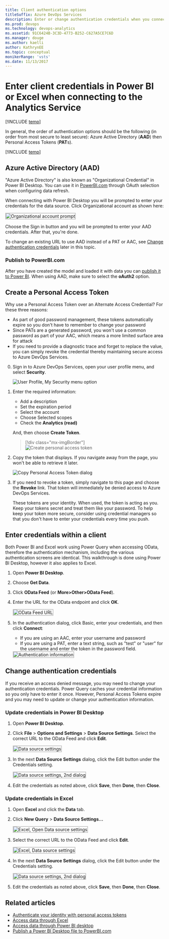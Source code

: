 ```yaml
---
title: Client authentication options
titleSuffix: Azure DevOps Services   
description: Enter or change authentication credentials when you connect to the Analytics Service from Power BI or Excel
ms.prod: devops
ms.technology: devops-analytics
ms.assetid: 91C6424B-3C3D-4773-B252-C627A5CE7C6D 
ms.manager: douge
ms.author: kaelli
author: KathrynEE
ms.topic: conceptual
monikerRange: 'vsts'
ms.date: 11/13/2017
---
```


# Enter client credentials in Power BI or Excel when connecting to the Analytics Service 

[!INCLUDE [temp](../../_shared/version-vsts-only.md)]

In general, the order of authentication options should be the following (in order from most secure to least secure): Azure Active Directory (**AAD**) then Personal Access Tokens (**PAT**s).

[!INCLUDE [temp](../_shared/analytics-preview.md)]

## Azure Active Directory (AAD) 

"Azure Active Directory" is also known as "Organizational Credential" in Power BI Desktop. You can use it in  [PowerBI.com](https://powerbi.microsoft.com) through OAuth selection when configuring data refresh.

When connecting with Power BI Desktop you will be prompted to enter your credentials for the data source. Click Organizational account as shown here:

<img src="../powerbi/_img/power-bi-organizational.png" alt="Organizational account prompt" style="border: 2px solid #C3C3C3;" /> 

Choose the Sign in button and you will be prompted to enter your AAD credentials. After that, you're done.

To change an existing URL to use AAD instead of a PAT or AAC, see [Change authentication credentials](#update-credentials) later in this topic.

### Publish to PowerBI.com

After you have created the model and loaded it with data you can [publish it to Power BI](../powerbi/publish-power-bi-desktop-to-power-bi.md). When using AAD, make sure to select
the **oAuth2** option. 

## Create a Personal Access Token  

 Why use a Personal Access Token over an Alternate Access Credential? For these three reasons:

- As part of good password management, these tokens automatically expire so you don't have to remember to change your password
- Since PATs are a generated password, you won't use a common password as part of your AAC, which means a more limited surface area for attack  
- If you need to provide a diagnostic trace and forget to replace the value, you can simply revoke the credential thereby maintaining secure access to Azure DevOps Services.


0. Sign in to Azure DevOps Services, open your user profile menu, and select **Security**.  

	![User Profile, My Security menu option](../../_shared/_img/open-security.png)  

0. Enter the required information: 
	- Add a description  
	- Set the expiration period  
	- Select the account 
	- Choose Selected scopes
	- Check the **Analytics (read)**
	
	And, then choose **Create Token**.  

	> [!div class="mx-imgBorder"]  
	> ![Create personal access token](_img/client-authentication/personal-access-tokens-scoped-analytics-s139.png)  

0. Copy the token that displays. If you navigate away from the page, you won't be able to retrieve it later.  

	![Copy Personal Access Token dialog](_img/client-authentication/copy-personal-access-token.png)  

0. If you need to revoke a token, simply navigate to this page and choose the **Revoke** link. That token will immediately be denied access to Azure DevOps Services.
	
	These tokens are your identity. When used, the token is acting as you. Keep your tokens secret and treat them like your password. To help keep your token more secure, consider using credential managers so that you don't have to enter your credentials every time you push.  

## Enter credentials within a client

Both Power BI and Excel work using Power Query when accessing OData, therefore the authentication mechanism, including the various
authentication screens are identical. This walkthrough is done using Power BI Desktop, however it also applies to Excel.

1. Open **Power BI Desktop**.  

2. Choose **Get Data**.  

3. Click **OData Feed** (or **More>Other>OData Feed**).  

4. Enter the URL for the OData endpoint and click **OK**.  

	<img src="_img/authentication-6.png" alt="OData Feed URL" style="border: 2px solid #C3C3C3;" />  

5. In the authentication dialog, click Basic, enter your credentials, and then click **Connect**:  
	- If you are using an AAC, enter your username and password  
	- If you are using a PAT, enter a text string, such as "test" or "user" for the username and enter the token in the password field.      

	<img src="_img/authentication-7.png" alt="Authentication information" style="border: 2px solid #C3C3C3;" />  

<a id="update-credentials">  </a>
## Change authentication credentials

If you receive an access denied message, you may need to change your authentication credentials. Power Query caches your credential information so you only have to enter it once. However, Personal Access Tokens expire and you may need to update or change your authentication information. 

### Update credentials in Power BI Desktop

1. Open **Power BI Desktop**.  

2. Click **File** > **Options and Settings** > **Data Source Settings**. Select the correct URL to the OData Feed and click **Edit**.  

	<img src="_img/authentication-8.png" alt="Data source settings" style="border: 2px solid #C3C3C3;" />   

3. In the next **Data Source Settings** dialog, click the Edit button under the Credentials setting.   

	<img src="_img/authentication-9.png" alt="Data source settings, 2nd dialog" style="border: 2px solid #C3C3C3;" />

5. Edit the credentials as noted above, click **Save**, then **Done**, then **Close**. 

### Update credentials in Excel 

1. Open **Excel** and click the **Data** tab.  

2. Click **New Query** > **Data Source Settings...**

	<img src="_img/client-auth-excel-open-data-source-settings.png" alt="Excel, Open Data source settings" style="border: 2px solid #C3C3C3;" />

3. Select the correct URL to the OData Feed and click **Edit**.  

	<img src="_img/authentication-8.png" alt="Excel, Data source settings" style="border: 2px solid #C3C3C3;" />  

5. In the next **Data Source Settings** dialog, click the Edit button under the Credentials setting. 
 
	<img src="_img/authentication-9.png" alt="Data source settings, 2nd dialog" style="border: 2px solid #C3C3C3;" />  

6. Edit the credentials as noted above, click **Save**, then **Done**, then **Close**.

## Related articles
 
- [Authenticate your identity with personal access tokens](../../organizations/accounts/use-personal-access-tokens-to-authenticate.md)  
- [Access data through Excel](access-analytics-excel.md)  
- [Access data through Power BI desktop](../powerbi/access-analytics-power-bi.md)  
- [Publish a Power BI Desktop file to PowerBI.com](../powerbi/publish-power-bi-desktop-to-power-bi.md)  


<!---
From the Personal access tokens page, choose **Add**:  

<img src="../../_shared/_img/security-personal-access-tokens.png" alt="Personal Access Tokens, Added" style="border: 2px solid #C3C3C3;" />  
-->